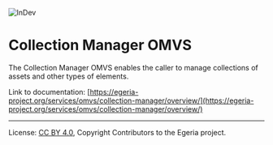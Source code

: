 <!-- SPDX-License-Identifier: CC-BY-4.0 -->
<!-- Copyright Contributors to the Egeria project. -->

![InDev](../../../images/egeria-content-status-in-development.png#pagewidth)

# Collection Manager OMVS

The Collection Manager OMVS enables the caller to manage collections of assets and other types of elements.

Link to documentation: [https://egeria-project.org/services/omvs/collection-manager/overview/](https://egeria-project.org/services/omvs/collection-manager/overview/)

----
License: [CC BY 4.0](https://creativecommons.org/licenses/by/4.0/),
Copyright Contributors to the Egeria project.